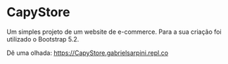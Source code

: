 # CapyStore
Um simples projeto de um website de e-commerce. Para a sua criação foi utilizado o Bootstrap 5.2.


Dê uma olhada: https://CapyStore.gabrielsarpini.repl.co
